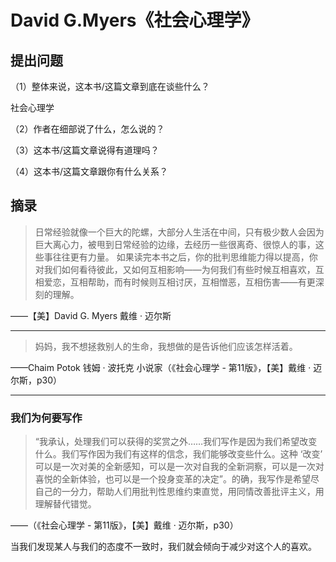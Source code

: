 # David G.Myers《社会心理学》

## 提出问题

（1）整体来说，这本书/这篇文章到底在谈些什么？

社会心理学

（2）作者在细部说了什么，怎么说的？



（3）这本书/这篇文章说得有道理吗？



（4）这本书/这篇文章跟你有什么关系？



## 摘录

> 日常经验就像一个巨大的陀螺，大部分人生活在中间，只有极少数人会因为巨大离心力，被甩到日常经验的边缘，去经历一些很离奇、很惊人的事，这些事往往更有力量。
> 如果读完本书之后，你的批判思维能力得以提高，你对我们如何看待彼此，又如何互相影响——为何我们有些时候互相喜欢，互相爱恋，互相帮助，而有时候则互相讨厌，互相憎恶，互相伤害——有更深刻的理解。

——【美】David G. Myers 戴维 · 迈尔斯

---

> 妈妈，我不想拯救别人的生命，我想做的是告诉他们应该怎样活着。

——Chaim Potok 钱姆 · 波托克 小说家（《社会心理学 - 第11版》，【美】戴维 · 迈尔斯，p30）

---

### 我们为何要写作

> “我承认，处理我们可以获得的奖赏之外……我们写作是因为我们希望改变什么。我们写作因为我们有这样的信念，我们能够改变些什么。这种 ‘改变’ 可以是一次对美的全新感知，可以是一次对自我的全新洞察，可以是一次对喜悦的全新体验，也可以是一个投身变革的决定”。的确，我写作是希望尽自己的一分力，帮助人们用批判性思维约束直觉，用同情改善批评主义，用理解替代错觉。

——（《社会心理学 - 第11版》，【美】戴维 · 迈尔斯，p30）

当我们发现某人与我们的态度不一致时，我们就会倾向于减少对这个人的喜欢。
